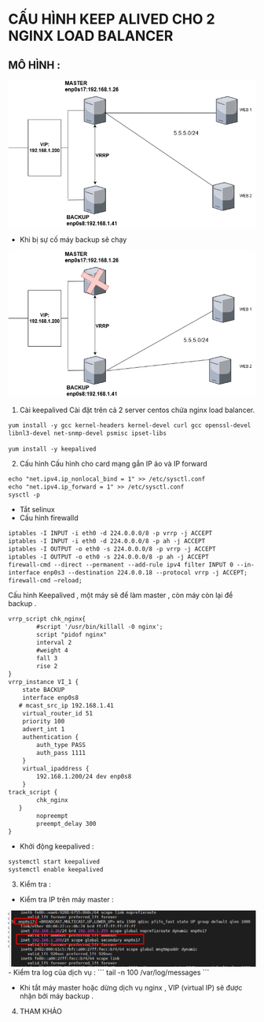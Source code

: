 # CẤU HÌNH KEEP ALIVED CHO 2 NGINX LOAD BALANCER
## MÔ HÌNH : 
<img src ="../img/2_keepalived_diagram1.png">  

- Khi bị sự cố máy backup sẽ chạy 

<img src ="../img/2_keepalived_diagram2.png">  

 1. Cài keepalived
 Cài đặt trên cả 2 server centos chứa nginx load balancer.
 ```
 yum install -y gcc kernel-headers kernel-devel curl gcc openssl-devel libnl3-devel net-snmp-devel psmisc ipset-libs  

 yum install -y keepalived
 ```
 2. Cấu hình 
 Cấu hình cho card mạng gắn IP ảo và IP forward
 ```
 echo "net.ipv4.ip_nonlocal_bind = 1" >> /etc/sysctl.conf
 echo "net.ipv4.ip_forward = 1" >> /etc/sysctl.conf
 sysctl -p
```  

- Tắt selinux
- Cấu hình firewalld
```
iptables -I INPUT -i eth0 -d 224.0.0.0/8 -p vrrp -j ACCEPT
iptables -I INPUT -i eth0 -d 224.0.0.0/8 -p ah -j ACCEPT
iptables -I OUTPUT -o eth0 -s 224.0.0.0/8 -p vrrp -j ACCEPT
iptables -I OUTPUT -o eth0 -s 224.0.0.0/8 -p ah -j ACCEPT
firewall-cmd --direct --permanent --add-rule ipv4 filter INPUT 0 --in-interface enp0s3 --destination 224.0.0.18 --protocol vrrp -j ACCEPT;
firewall-cmd –reload;
``` 
Cấu hình Keepalived , một máy sẽ để làm master , còn máy còn lại để backup .
```
vrrp_script chk_nginx{
        #script '/usr/bin/killall -0 nginx';
        script "pidof nginx"
        interval 2
        #weight 4
        fall 3
        rise 2
}
vrrp_instance VI_1 {
    state BACKUP
    interface enp0s8
   # mcast_src_ip 192.168.1.41
    virtual_router_id 51
    priority 100
    advert_int 1
    authentication {
        auth_type PASS
        auth_pass 1111
    }
    virtual_ipaddress {
        192.168.1.200/24 dev enp0s8
    }
track_script {
        chk_nginx
   }
        nopreempt
        preempt_delay 300
}

```
- Khởi động keepalived :  
```
systemctl start keepalived
systemctl enable keepalived
```
3. Kiểm tra :
- Kiểm tra IP trên máy master :  
<img src="../img/2_keealived_1.png">
- Kiểm tra log của dịch vụ :   
```
tail -n 100 /var/log/messages
```

- Khi tắt máy master hoặc dừng dịch vụ nginx , VIP (virtual IP) sẽ được nhận bởi máy backup .


4. THAM KHẢO 
